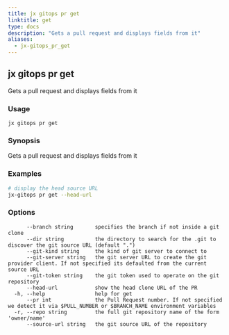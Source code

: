 ```yaml
---
title: jx gitops pr get
linktitle: get
type: docs
description: "Gets a pull request and displays fields from it"
aliases:
  - jx-gitops_pr_get
---
```


## jx gitops pr get

Gets a pull request and displays fields from it

### Usage

```
jx gitops pr get
```

### Synopsis

Gets a pull request and displays fields from it

### Examples

  ```bash
  # display the head source URL
  jx-gitops pr get --head-url

  ```
### Options

```
      --branch string       specifies the branch if not inside a git clone
      --dir string          the directory to search for the .git to discover the git source URL (default ".")
      --git-kind string     the kind of git server to connect to
      --git-server string   the git server URL to create the git provider client. If not specified its defaulted from the current source URL
      --git-token string    the git token used to operate on the git repository
      --head-url            show the head clone URL of the PR
  -h, --help                help for get
      --pr int              the Pull Request number. If not specified we detect it via $PULL_NUMBER or $BRANCH_NAME environment variables
  -r, --repo string         the full git repository name of the form 'owner/name'
      --source-url string   the git source URL of the repository
```

